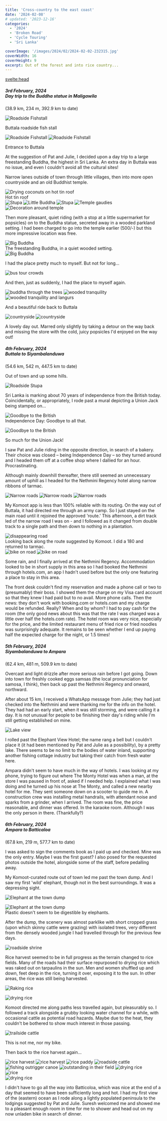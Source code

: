 ```yaml
---
title: 'Cross-country to the east coast'
date: '2024-02-08'
# updated: '2023-12-16'
categories:
  - '2024'
  - 'Broken Road'
  - 'Cycle Touring'
  - 'Sri Lanka'

coverImage: '/images/2024/02/2024-02-02-232315.jpg'
coverWidth: 16
coverHeight: 9
excerpt: Out of the forest and into rice country...
---
```


<script>
	import Callout from '$lib/components/Callout.svelte'
</script>

<svelte:head>

<title>2024 Sri Lanka</title>
</svelte:head>

<section class="card">
<h5>
  	3rd February, 2024
  	<br />Day trip to the Buddha statue in Maligawila
</h5>
(38.9 km, 234 m, 392.9 km to date)

<img
  src="/images/2024/02/2024-02-02-005651.jpg"
  alt="Roadside Fishstall"
/>

<div class="caption">Buttala roadside fish stall</div>

<img
  src="/images/2024/02/2024-02-02-005723.jpg"
  alt="Roadside Fishstall"
/>
<img
  src="/images/2024/02/2024-02-02-015013.jpg"
  alt="Roadside Fishstall"
/>

<div class="caption">Entrance to Buttala</div>

<p>At the suggestion of Pat and Julie, I decided upon a day trip to a large freestanding Buddha, the highest in Sri Lanka. An extra day in Buttala was no issue, and even I couldn't avoid all the cultural sites!</p>
<p>Narrow lanes outside of town through little villages, then into more open countryside and an old Buddhist temple.</p>
<img
  src="/images/2024/02/2024-02-02-212136.jpg"
  alt="Drying coconuts on hot tin roof"
/>
<div class="caption">Hot tin roof</div>
<img
  src="/images/2024/02/2024-02-02-214459.jpg"
  alt="Stupa"
/>
<img
  src="/images/2024/02/2024-02-02-214630.jpg"
  alt="Little Buddha"
/>
<img
  src="/images/2024/02/2024-02-02-214839.jpg"
  alt="Stupa"
/>
<img
  src="/images/2024/02/2024-02-02-215338.jpg"
  alt="Temple gaudies"
/>
<img
  src="/images/2024/02/2024-02-02-215557.jpg"
  alt="Decoration around temple"
/>
<p>Then more pleasant, quiet riding (with a stop at a little supermarket for popsicles) on to the Buddha statue, secreted away in a wooded parkland setting. I had been charged to go into the temple earlier (500/-) but this more impressive location was free.</p>
<img
  src="/images/2024/02/2024-02-02-232315.jpg"
  alt="Big Buddha"
/>
<div class="caption">The freestanding Buddha, in a quiet wooded setting. </div>
<img
  src="/images/2024/02/2024-02-02-232642.jpg"
  alt="Big Buddha"
/>
<p>I had the place pretty much to myself. But not for long...</p>
<img
  src="/images/2024/02/2024-02-02-233310.jpg"
  alt="bus tour crowds"
/>
<p>And then, just as suddenly, I had the place to myself again.</p>
<img
  src="/images/2024/02/2024-02-03-002606.jpg"
  alt="buddha through the trees"
/>
<img
  src="/images/2024/02/2024-02-02-233336.jpg"
  alt="wooded tranquility"
/>
<img
  src="/images/2024/02/2024-02-03-002255.jpg"
  alt="wooded tranquility and langurs"
/>
<p>And a beautiful ride back to Buttala</p>
<img
  src="/images/2024/02/2024-02-03-011118.jpg"
  alt="countryside"
/>
<img
  src="/images/2024/02/2024-02-03-011356.jpg"
  alt="countryside"
/>
<p>A lovely day out. Marred only slightly by taking a detour on the way back and missing the store with the cold, juicy popsicles I'd enjoyed on the way out!</p>
</section>

<section class="card">
<h5>
  	4th February, 2024
  	<br />Buttala to Siyambalanduwa
</h5>
(54.6 km, 542 m, 447.5 km to date)

<p>Out of town and up some hills. </p>

<img
  src="/images/2024/02/2024-02-03-215238.jpg"
  alt="Roadside Stupa"
/>

<p>Sri Lanka is marking about 70 years of independence from the British today. Coincidentally, or appropriately, I rode past a mural depicting a Union Jack being stamped on...</p>
<img
  src="/images/2024/02/2024-02-03-224426.jpg"
  alt="Goodbye to the British"
/>

<div class="caption">Independence Day: Goodbye to all that.</div>

<img
  src="/images/2024/02/2024-02-03-224510.jpg"
  alt="Goodbye to the British"
/>

<div class="caption">So much for the Union Jack!</div>

<p>I saw Pat and Julie riding in the opposite direction, in search of a bakery. Their choice was closed &ndash; being Independence Day &ndash; so they turned around and I headed them off at a coffee shop where I dallied for an hour. Procrastinating. </p>

<p>Although mainly downhill thereafter, there still seemed an unnecessary amount of uphill as I headed for the Nethmini Regency hotel along narrow ribbons of tarmac. </p>
<img
  src="/images/2024/02/2024-02-04-011127.jpg"
  alt="Narrow roads"
/>
<img
  src="/images/2024/02/2024-02-04-013423.jpg"
  alt="Narrow roads"
/>
<img
  src="/images/2024/02/2024-02-04-014326.jpg"
  alt="Narrow roads"
/>
<p>My Komoot app is less than 100% reliable with its routing. On the way out of Buttala, it had directed me through an army camp. So I just stayed on the main road until it rejoined the approved 'route.' This afternoon, a dirt track led of the narrow road I was on - and I followed as it changed from double track to a single path and then down to nothing in a plantation.</p>
<img
  src="/images/2024/02/2024-02-04-015536.jpg"
  alt="disappearing road"
/>
<div class="caption">Looking back along the route suggested by Komoot. I did a 180 and returned to tarmac.</div>
<img
  src="/images/2024/02/2024-02-04-021411.jpg"
  alt="bike on road"
/>
<img
  src="/images/2024/02/2024-02-04-234712.jpg"
  alt="bike on road"
/>
<p>Some rain, and I finally arrived at the Nethmini Regency. Accommodation looked to be in short supply in this area so I had booked the Nethmini through hotels.com, an app I hadn't used before but the only one featuring a place to stay in this area.</p>

<p>The front desk couldn't find my reservation and made a phone call or two to (presumably) their boss. I showed them the charge on my Visa card account so that they knew I had paid but to no avail. More phone calls. Then the news: they don't work with booking.com or hotels.com and my charge would be refunded. Really? When and by whom? I had to pay cash for the room (the only good news about this was that the rate I was charged was a little over half the hotels.com rate). The hotel room was very nice, especially for the price, and the limited restaurant menu of fried rice or fried noodles was surprisingly adequate. It remains to be seen whether I end up paying half the expected charge for the night, or 1.5 times! </p>
</section>

<section class="card">
<h5>
  	5th February, 2024
  	<br />Siyambalanduwa to Ampara
</h5>
(62.4 km, 481 m, 509.9 km to date)

<p>Overcast and light drizzle after more serious rain before I got going. Down into town for freshly cooked eggs samsas (the local pronunciation for samosa, I think), then back up past the Nethmini Regency and onward, northward. </p>
<p>After about 15 km, I received a WhatsApp message from Julie; they had just checked into the Nethmini and were thanking me for the info on the hotel. They had had an early start, when it was still storming, and were calling it a day. It is not unusual for people to be finishing their day's riding while I'm still getting established on mine. </p>

<img
  src="/images/2024/02/2024-02-05-015808.jpg"
  alt="Lake view"
/>

<p>I rolled past the Elephant View Hotel; the name rang a bell but I couldn't place it (it had been mentioned by Pat and Julie as a possibility), by a pretty lake. There seems to be no limit to the bodies of water inland, supporting another fishing cottage industry but taking their catch from fresh water here. </p>

<p>Ampara didn't seem to have much in the way of hotels. I was looking at my phone, trying to figure out where The Monty Hotel was when a man, at the store I was paused in front of, asked if I needed help. I explained what I was doing and he turned up his nose at The Monty, and called a new nearby hotel for me. They sent someone down on a scooter to guide me in. A construction crew was installing metal handrails, with attendant noise and sparks from a grinder, when I arrived. The room was fine, the price reasonable, and dinner was offered. In the karaoke room. Although I was the only person in there. (Thankfully?)</p>

</section>
<section class="card">
<h5>
  	6th February, 2024
  	<br />Ampara to Batticaloa
</h5>
(67.8 km, 219 m, 577.7 km to date)
  
<p>I was asked to sign the comments book as I paid up and checked. Mine was the only entry. Maybe I was the first guest? I also posed for the requested photos outside the hotel, alongside some of the staff, before pedalling away.</p>

<p>My Komoot-curated route out of town led me past the town dump. And I saw my first 'wild' elephant, though not in the best surroundings. It was a depressing sight.</p>

<img
  src="/images/2024/02/2024-02-05-215839.jpg"
  alt="Elephant at the town dump"
/>

<div class="w-70">
  <img
    src="/images/2024/02/2024-02-05-215713.jpg"
    alt="Elephant at the town dump"
  /> 
  <div class="caption">Plastic doesn't seem to be digestible by elephants.</div> 
</div>

<p>After the dump, the scenery was almost parklike with short cropped grass (upon which skinny cattle were grazing) with isolated trees, very different from the densely wooded jungle I had travelled through for the previous few days.</p>

<img
  src="/images/2024/02/2024-02-05-221539.jpg"
  alt="roadside shrine"
/>

<p>Rice harvest seemed to be in full progress as the terrain changed to rice fields. Many of the roads had their surface repurposed to drying rice which was raked out on tarpaulins in the sun. Men and women shuffled up and down, feet deep in the rice, turning it over, exposing it to the sun. In other areas, the rice was still being harvested.</p>

<img
  src="/images/2024/02/2024-02-05-222528.jpg"
  alt="Raking rice"
/>

<img
  src="/images/2024/02/2024-02-05-222543.jpg"
  alt="drying rice"
/>

<p>Komoot directed me along paths less travelled again, but pleasurably so. I followed a track alongside a grubby looking water channel for a while, with occasional cattle as potential road hazards. Maybe due to the heat, they couldn't be bothered to show much interest in those passing.</p>

<img
  src="/images/2024/02/2024-02-05-224300.jpg"
  alt="trailside cattle"
/>

<div class="caption">This is not me, nor my bike.</div>
<p>Then back to the rice harvest again...</p>
<img
  src="/images/2024/02/2024-02-06-014523.jpg"
  alt="rice harvest"
/>
<img
  src="/images/2024/02/2024-02-06-014611.jpg"
  alt="rice harvest"
/>
<!-- <img
  src="/images/2024/02/2024-02-06-015354.jpg"
  alt="roadside cattle"
/> -->
<img
  src="/images/2024/02/2024-02-06-015417.jpg"
  alt="rice paddy"
/>
<img
  src="/images/2024/02/2024-02-06-015428.jpg"
  alt="roadside cattle"
/>
<img
  src="/images/2024/02/2024-02-06-021917.jpg"
  alt="fishing outrigger canoe"
/>
<img
  src="/images/2024/02/2024-02-06-021929.jpg"
  alt="outstanding in their field"
/>
<img
  src="/images/2024/02/2024-02-06-024332.jpg"
  alt="drying rice"
/>
<div class="w-70">
  <img
    src="/images/2024/02/2024-02-06-024336.jpg"
    alt="rice"
  />
</div>
<img
    src="/images/2024/02/2024-02-06-024417.jpg"
    alt="drying rice"
/>

<p>I didn't have to go all the way into Batticoloa, which was nice at the end of a day that seemed to have been sufficiently long and hot. I had my first view of the (eastern) ocean as I rode along a lightly populated peninsula to the lodgings suggested by Pat and Julie. Suresh welcomed me and showed me to a pleasant enough room in time for me to shower and head out on my now unladen bike in search of dinner.</p>

</section>
